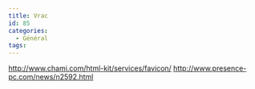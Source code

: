 ```yaml
---
title: Vrac
id: 85
categories:
  - Général
tags:
---
```


http://www.chami.com/html-kit/services/favicon/ http://www.presence-pc.com/news/n2592.html